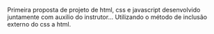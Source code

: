 Primeira proposta de projeto de html, css e javascript desenvolvido juntamente com auxilio do instrutor... 
Utilizando o método de inclusão externo do css a html.